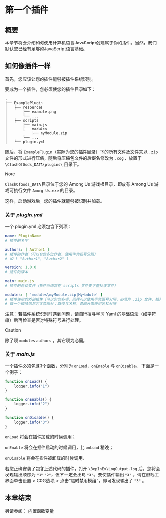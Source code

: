 ﻿# 第一个插件

## 概要
本章节将会介绍如何使用计算机语言JavaScript创建属于你的插件。当然，我们默认您已经有足够的JavaScript语言基础。

## 如何像插件一样
首先，您应该让您的插件能够被插件系统识别。

要成为一个插件，您必须使您的插件目录如下：

~~~
.
├── ExamplePlugin
│   ├── resources
│       ├── example.png
│       └── ...
│   ├── scripts
│       ├── main.js
│       ├── modules
│           ├── myModule.zip
│       └── ...
│   └── plugin.yml
~~~

随后，将 `ExamplePlugin`（实际为您的插件目录）下的所有文件及文件夹以 `.zip` 文件的形式进行压缩，随后将压缩包文件的后缀名修改为 `.cog` ，放置于 `\ClashOfGods_DATA\plugins\` 目录下。

> [!NOTE]
> `ClashOfGods_DATA` 目录位于您的 Among Us 游戏根目录，即放有 Among Us 游戏可执行文件 `Among Us.exe` 的目录。

这样，启动游戏后，您的插件就能够被识别并加载。


### 关于 *plugin.yml*
一个 plugin.yml 必须包含下列项：
~~~yaml
name: PluginName
# 插件的名字

authors: [ Author1 ]
# 插件的作者（可以包含多位作者，使用半角逗号分隔）
# 如 [ "Author1", "Author2" ]

version: 1.0.0
# 插件的版本

main: main.js
# 插件的启动文件（插件系统将在 scripts 文件夹下查找该文件）

modules: [ 'modules\myModule.zip|MyModule' ]
# 插件使用的外部模块（可以包含多项，同样可以使用半角逗号分隔，必须为 .zip 文件，插件系统将在 scripts 文件夹下查找该文件）
# 每一个模块信息包含两部分：路径与名称，两部分需使用竖杠分隔
~~~

注意：若插件系统识别时遇到问题，请自行搜寻学习 Yaml 的基础语法（如字符串）后再检查是否对特殊符号进行处理。

> [!CAUTION]
> 除了项 `modules` `authors` ，其它项为必需。

### 关于 *main.js*
一个插件必须包含3个函数，分别为 `onLoad`，`onEnable` 与 `onDisable`。
下面是一个例子：
~~~js
function onLoad() {
    logger.info("1")
}

function onEnable() {
    logger.info("2")
}

function onDisable() {
    logger.info("3")
}
~~~
`onLoad` 将会在插件加载的时候调用；

`onEnable` 将会在插件启动的时候调用，比 `onLoad` 稍晚；

`onDisable` 将会在插件被卸载的时候调用。

若您正确安装了包含上述代码的插件，打开 `\BepInEx\LogOutput.log` 后，您将会发现输出顺序为 `"1"` `"2"`，但不一定会出现 `"3"`。要使插件输出 `"3"` ，请在游戏主界面单击设置 > COG选项 > 点击“临时禁用模组”，即可发现输出了 `"3"` 。

## 本章结束
另请参阅：
[内置函数变量](Builtins.md)
